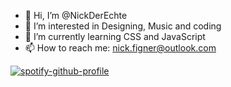 - 👋 Hi, I’m @NickDerEchte
- 👀 I’m interested in Designing, Music and coding
- 🌱 I’m currently learning CSS and JavaScript
- 📫 How to reach me: nick.figner@outlook.com



[![spotify-github-profile](https://spotify-github-profile.kittinanx.com/api/view?uid=pk0jvg6e4xxm4h5txcnng5s0k&cover_image=true&theme=default&show_offline=false&background_color=121212&interchange=false&bar_color_cover=true&bar_color=4e954b)](https://github.com/kittinan/spotify-github-profile)
<!---
NickDerEchte/NickDerEchte is a ✨ special ✨ repository because its `README.md` (this file) appears on your GitHub profile.
You can click the Preview link to take a look at your changes.
--->
